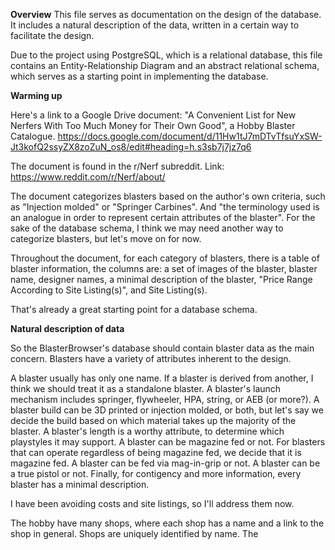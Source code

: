**Overview**
This file serves as documentation on the design of the database. It includes a natural description of the data, written in a certain way to facilitate the design.

Due to the project using PostgreSQL, which is a relational database, this file contains an Entity-Relationship Diagram and an abstract relational schema, which serves as a starting point in implementing the database.

**Warming up**

Here's a link to a Google Drive document: "A Convenient List for New Nerfers With Too Much Money for Their Own Good", a Hobby Blaster Catalogue.
https://docs.google.com/document/d/11Hw1tJ7mDTvTfsuYxSW-Jt3kofQ2ssyZX8zoZuN_os8/edit#heading=h.s3sb7j7jz7q6

The document is found in the r/Nerf subreddit. Link: 
https://www.reddit.com/r/Nerf/about/

The document categorizes blasters based on the author's own criteria, such as "Injection molded" or "Springer Carbines". 
And "the terminology used is an analogue in order to represent certain attributes of the blaster". For the sake of the database schema, I think we may need another way to categorize blasters, but let's move on for now.

Throughout the document, for each category of blasters, there is a table of blaster information, the columns are: a set of images of the blaster, blaster name, designer names, a minimal description of the blaster, "Price Range According to Site Listing(s)", and Site Listing(s).

That's already a great starting point for a database schema.

**Natural description of data**

So the BlasterBrowser's database should contain blaster data as the main concern. Blasters have a variety of attributes inherent to the design. 

A blaster usually has only one name. If a blaster is derived from another, I think we should treat it as a standalone blaster.
A blaster's launch mechanism includes springer, flywheeler, HPA, string, or AEB (or more?). 
A blaster build can be 3D printed or injection molded, or both, but let's say we decide the build based on which material takes up the majority of the blaster. 
A blaster's length is a worthy attribute, to determine which playstyles it may support.
A blaster can be magazine fed or not. For blasters that can operate regardless of being magazine fed, we decide that it is magazine fed.
A blaster can be fed via mag-in-grip or not.
A blaster can be a true pistol or not. 
Finally, for contigency and more information, every blaster has a minimal description.

I have been avoiding costs and site listings, so I'll address them now.

The hobby have many shops, where each shop has a name and a link to the shop in general. Shops are uniquely identified by name.
The 



